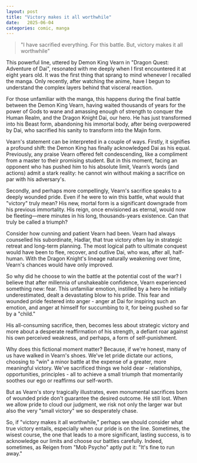 ```yaml
---
layout: post
title: "Victory makes it all worthwhile"
date:   2025-06-04
categories: comic, manga
---
```


> "I have sacrified everything. For this battle. But, victory makes it all
> worthwhile"

This powerful line, uttered by Demon King Vearn in "Dragon Quest: Adventure of Dai",
resonated with me deeply when I first encountered it at eight years old.
It was the first thing that sprang to mind whenever I recalled the manga.
Only recently, after watching the anime,
have I begun to understand the complex layers behind that visceral
reaction.

For those unfamiliar with the manga, this happens during the final battle between the Demon King
Vearn, having waited thousands of years for the power of Gods to wane
and amassing enough of strength to conquer the Human Realm, and the Dragon
Knight Dai, our hero. He has just transformed into his Beast form, abandoning his
immortal body, after being overpowered by Dai, who sacrified his sanity to
transform into the Majin form.

Vearn's statement can be interpreted in a couple of ways. Firstly, it signifies a profound shift:
the Demon King has finally acknowledged Dai as his equal. Previously,
any praise Vearn offered felt condescending, like a compliment from a master to their
promising student. But in this moment, facing an opponent who has pushed him to his absolute limit,
Vearn’s words (and actions) admit a stark reality: he cannot win without making a sacrifice
on par with his adversary's.

Secondly, and perhaps more compellingly, Vearn's sacrifice speaks to a deeply wounded pride.
Even if he were to win this battle, what would that "victory" truly mean?
His new, mortal form is a significant downgrade from his previous immortality.
His reign, once envisioned as eternal, would now be fleeting—mere minutes in his
long, thousands-years existence. Can that truly be called a triumph?

Consider how cunning and patient Vearn had been. Vearn had always counselled his subordinate,
Hadlar, that true victory often lay in strategic retreat and long-term planning.
The most logical path to ultimate conquest would have been to flee, recover,
and outlive Dai, who was, after all, half-human. With the Dragon Knight's
lineage naturally weakening over time, Vearn's chances would have only improved.

So why did he choose to win the battle at the potential cost of the war?
I believe that after millennia of unshakeable confidence, Vearn experienced something new: fear.
This unfamiliar emotion, instilled by a hero he initially underestimated,
dealt a devastating blow to his pride. This fear and wounded pride festered into anger -
anger at Dai for inspiring such an emotion, and anger at himself for succumbing to it,
for being pushed so far by a "child."

His all-consuming sacrifice, then, becomes less about strategic victory and more about
a desperate reaffirmation of his strength, a defiant roar against his own perceived weakness,
and perhaps, a form of self-punishment.

Why does this fictional moment matter? Because, if we're honest, many of us have walked in
Vearn's shoes. We've let pride dictate our actions, choosing to "win" a minor battle at
the expense of a greater, more meaningful victory. We've sacrificed things we hold dear -
relationships, opportunities, principles - all to achieve a small triumph that
momentarily soothes our ego or reaffirms our self-worth.

But as Vearn's story tragically illustrates, even monumental sacrifices born of wounded pride
don't guarantee the desired outcome. He still lost. When we allow pride to cloud our judgment,
we risk not only the larger war but also the very "small victory" we so desperately chase.

So, if "victory makes it all worthwhile," perhaps we should consider what true victory entails,
especially when our pride is on the line. Sometimes, the wisest course, the one that leads to
a more significant, lasting success, is to acknowledge our limits and choose our battles carefully.
Indeed, sometimes, as Reigen from "Mob Psycho" aptly put it: "It's fine to run away."
